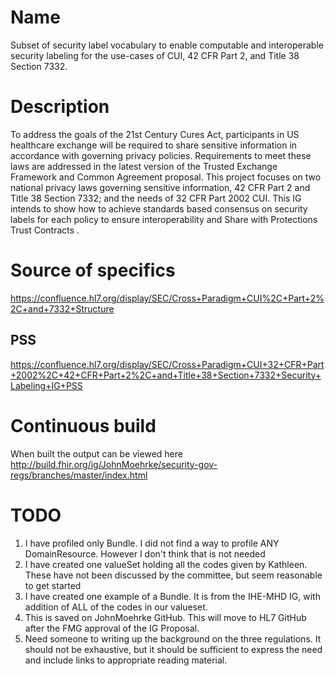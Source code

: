 # Name
Subset of security label vocabulary to enable computable and interoperable security labeling for the use-cases of CUI, 42 CFR Part 2, and Title 38 Section 7332. 
# Description
To address the goals of the 21st Century Cures Act, participants in US healthcare exchange will be required to share sensitive information in accordance with governing privacy policies. Requirements to meet these laws are addressed in the latest version of the Trusted Exchange Framework and Common Agreement proposal. This project focuses on two national privacy laws governing sensitive information, 42 CFR Part 2 and Title 38 Section 7332; and the needs of 32 CFR Part 2002 CUI. This IG intends to show how to achieve standards based consensus on security labels for each policy to ensure interoperability and Share with Protections Trust Contracts .

# Source of specifics
https://confluence.hl7.org/display/SEC/Cross+Paradigm+CUI%2C+Part+2%2C+and+7332+Structure

## PSS
https://confluence.hl7.org/display/SEC/Cross+Paradigm+CUI+32+CFR+Part+2002%2C+42+CFR+Part+2%2C+and+Title+38+Section+7332+Security+Labeling+IG+PSS

# Continuous build 
When built the output can be viewed here http://build.fhir.org/ig/JohnMoehrke/security-gov-regs/branches/master/index.html 

# TODO
1. I have profiled only Bundle. I did not find a way to profile ANY DomainResource. However I don't think that is not needed
1. I have created one valueSet holding all the codes given by Kathleen. These have not been discussed by the committee, but seem reasonable to get started
1. I have created one example of a Bundle. It is from the IHE-MHD IG, with addition of ALL of the codes in our valueset. 
1. This is saved on JohnMoehrke GitHub. This will move to HL7 GitHub after the FMG approval of the IG Proposal.
1. Need someone to writing up the background on the three regulations. It should not be exhaustive, but it should be sufficient to express the need and include links to appropriate reading material.


